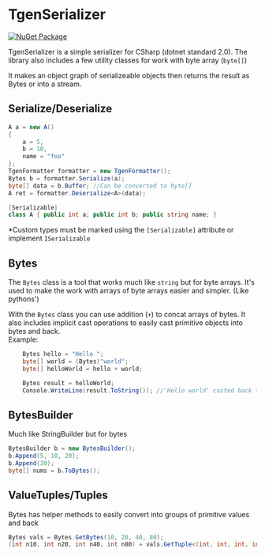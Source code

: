 # TgenSerializer
[![NuGet Package][NuGet]][NuGet-url]

TgenSerializer is a simple serializer for CSharp (dotnet standard 2.0).
The library also includes a few utility classes for work with byte array (`byte[]`)

It makes an object graph of serializeable objects then returns the result as Bytes or into a stream.
## Serialize/Deserialize
```cs
A a = new A()
{
    a = 5,
    b = 10,
    name = "foo"
};
TgenFormatter formatter = new TgenFormatter();
Bytes b = formatter.Serialize(a);
byte[] data = b.Buffer; //Can be converted to byte[]
A ret = formatter.Deserialize<A>(data);

[Serializable]
class A { public int a; public int b; public string name; }
```
*Custom types must be marked using the `[Serializable]` attribute or implement `ISerializable`

## Bytes
The `Bytes` class is a tool that works much like `string` but for byte arrays.
It's used to make the work with arrays of byte arrays easier and simpler. (Like pythons')

With the `Bytes` class you can use addition (`+`) to concat arrays of bytes.
It also includes implicit cast operations to easily cast primitive objects into bytes and back.  
Example:
```cs
    Bytes hello = "Hello ";
    byte[] world = (Bytes)"world";
    byte[] helloWorld = hello + world;

    Bytes result = helloWorld;
    Console.WriteLine(result.ToString()); //'Hello world' casted back to string
```

## BytesBuilder
Much like StringBuilder but for bytes
```cs
BytesBuilder b = new BytesBuilder();
b.Append(5, 10, 20);
b.Append(30);
byte[] nums = b.ToBytes();
```

## ValueTuples/Tuples
Bytes has helper methods to easily convert into groups of primitive values and back
```cs
Bytes vals = Bytes.GetBytes(10, 20, 40, 80);
(int n10, int n20, int n40, int n80) = vals.GetTuple<(int, int, int, int)>();
```

[NuGet]: https://img.shields.io/nuget/v/TgenSerializer?color=blue
[NuGet-url]: https://www.nuget.org/packages/TgenSerializer
